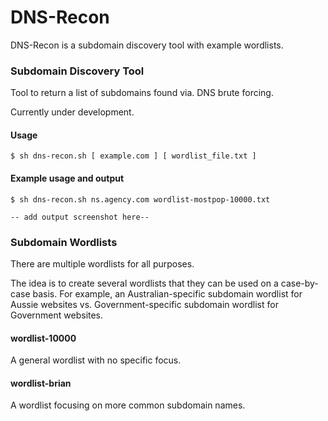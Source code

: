 # DNS-Recon
DNS-Recon is a subdomain discovery tool with example wordlists.

### Subdomain Discovery Tool
Tool to return a list of subdomains found via. DNS brute forcing.

Currently under development.

#### Usage

`$ sh dns-recon.sh [ example.com ] [ wordlist_file.txt ]`

#### Example usage and output

`$ sh dns-recon.sh ns.agency.com wordlist-mostpop-10000.txt`

`-- add output screenshot here--`

### Subdomain Wordlists
There are multiple wordlists for all purposes.

The idea is to create several wordlists that they can be used on a case-by-case basis. For example, an Australian-specific subdomain wordlist for Aussie websites vs. Government-specific subdomain wordlist for Government websites.

#### wordlist-10000
A general wordlist with no specific focus.

#### wordlist-brian
A wordlist focusing on more common subdomain names.
